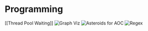 # Programming

[[Thread Pool Waiting]]
![Graph Viz](https://chrismaughan.com/blog/coding/2019_07_01_graphviz/)
![Asteroids for AOC](https://chrismaughan.com/blog/coding/2018_12_10_aoc_asteroids/)
![Regex](https://chrismaughan.com/blog/coding/2019_06_16_regex/)
